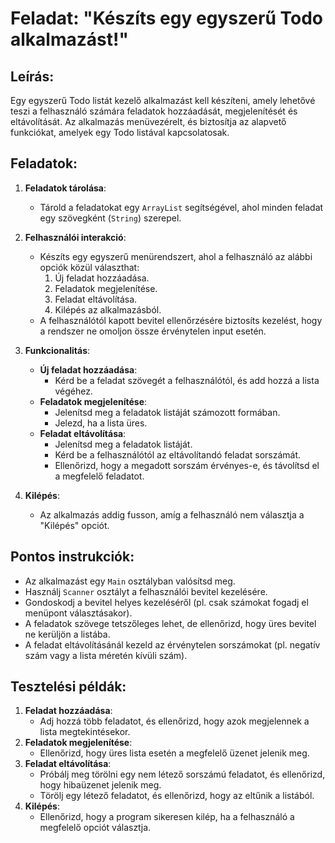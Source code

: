 # Feladat: "Készíts egy egyszerű Todo alkalmazást!"

## Leírás:
Egy egyszerű Todo listát kezelő alkalmazást kell készíteni, amely lehetővé teszi a felhasználó számára feladatok hozzáadását, megjelenítését és eltávolítását. Az alkalmazás menüvezérelt, és biztosítja az alapvető funkciókat, amelyek egy Todo listával kapcsolatosak.

## Feladatok:
1. **Feladatok tárolása**:
   - Tárold a feladatokat egy `ArrayList` segítségével, ahol minden feladat egy szövegként (`String`) szerepel.

2. **Felhasználói interakció**:
   - Készíts egy egyszerű menürendszert, ahol a felhasználó az alábbi opciók közül választhat:
     1. Új feladat hozzáadása.
     2. Feladatok megjelenítése.
     3. Feladat eltávolítása.
     4. Kilépés az alkalmazásból.
   - A felhasználótól kapott bevitel ellenőrzésére biztosíts kezelést, hogy a rendszer ne omoljon össze érvénytelen input esetén.

3. **Funkcionalitás**:
   - **Új feladat hozzáadása**:
     - Kérd be a feladat szövegét a felhasználótól, és add hozzá a lista végéhez.
   - **Feladatok megjelenítése**:
     - Jelenítsd meg a feladatok listáját számozott formában.
     - Jelezd, ha a lista üres.
   - **Feladat eltávolítása**:
     - Jelenítsd meg a feladatok listáját.
     - Kérd be a felhasználótól az eltávolítandó feladat sorszámát.
     - Ellenőrizd, hogy a megadott sorszám érvényes-e, és távolítsd el a megfelelő feladatot.

4. **Kilépés**:
   - Az alkalmazás addig fusson, amíg a felhasználó nem választja a "Kilépés" opciót.

## Pontos instrukciók:
- Az alkalmazást egy `Main` osztályban valósítsd meg.
- Használj `Scanner` osztályt a felhasználói bevitel kezelésére.
- Gondoskodj a bevitel helyes kezeléséről (pl. csak számokat fogadj el menüpont választásakor).
- A feladatok szövege tetszőleges lehet, de ellenőrizd, hogy üres bevitel ne kerüljön a listába.
- A feladat eltávolításánál kezeld az érvénytelen sorszámokat (pl. negatív szám vagy a lista méretén kívüli szám).

## Tesztelési példák:
1. **Feladat hozzáadása**:
   - Adj hozzá több feladatot, és ellenőrizd, hogy azok megjelennek a lista megtekintésekor.
2. **Feladatok megjelenítése**:
   - Ellenőrizd, hogy üres lista esetén a megfelelő üzenet jelenik meg.
3. **Feladat eltávolítása**:
   - Próbálj meg törölni egy nem létező sorszámú feladatot, és ellenőrizd, hogy hibaüzenet jelenik meg.
   - Törölj egy létező feladatot, és ellenőrizd, hogy az eltűnik a listából.
4. **Kilépés**:
   - Ellenőrizd, hogy a program sikeresen kilép, ha a felhasználó a megfelelő opciót választja.

